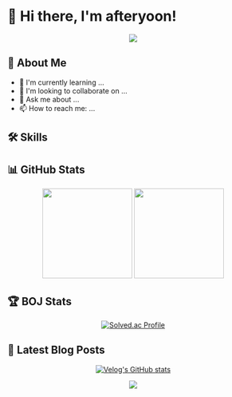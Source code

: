 # 👋 Hi there, I'm afteryoon!

<div align="center">
  <img src="https://capsule-render.vercel.app/api?type=waving&color=BDBDC8&height=150&section=header" />
</div>

## 🚀 About Me
- 🌱 I'm currently learning ...
- 👯 I'm looking to collaborate on ...
- 💬 Ask me about ...
- 📫 How to reach me: ...

## 🛠 Skills
<p align="center">
  <!-- Add your skills icons here -->
</p>

## 📊 GitHub Stats

<div align="center">
  <img height="180em" src="https://github-readme-stats.vercel.app/api?username=afteryoon&show_icons=true&theme=dark&include_all_commits=true&count_private=true"/>
  <img height="180em" src="https://github-readme-stats.vercel.app/api/top-langs/?username=afteryoon&layout=compact&langs_count=8&theme=dark"/>
</div>

## 🏆 BOJ Stats

<div align="center">
  
  [![Solved.ac Profile](http://mazassumnida.wtf/api/v2/generate_badge?boj=afteryoon)](https://solved.ac/afteryoon)
  
</div>

## 📝 Latest Blog Posts

<!-- BLOG-POST-LIST:START -->
<!-- BLOG-POST-LIST:END -->

<div align="center">
  
  [![Velog's GitHub stats](https://velog-readme-stats.vercel.app/api/list?name=afteryoon)](https://velog.io/@afteryoon)
  
</div>

<div align="center">
  <img src="https://capsule-render.vercel.app/api?type=waving&color=BDBDC8&height=150&section=footer" />
</div>
